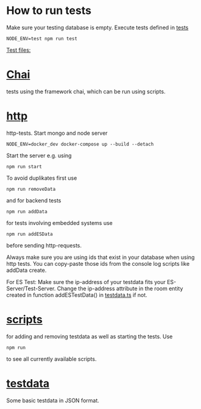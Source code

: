 # How to run tests
Make sure your testing database is empty.
Execute tests defined in [tests](src/tests/testdata)
```
NODE_ENV=test npm run test
``` 

[Test files:](https://github.com/PBL-Pick-By-Light/BE-Backend/tree/main/src/tests)
# [Chai](https://github.com/PBL-Pick-By-Light/BE-Backend/tree/main/src/tests/chai)
tests using the framework chai, which can be run using scripts.
# [http](https://github.com/PBL-Pick-By-Light/BE-Backend/tree/main/src/tests/http)
http-tests.
Start mongo and node server
```
NODE_ENV=docker_dev docker-compose up --build --detach
```
Start the server e.g. using
```
npm run start
```

To avoid duplikates first use
```
npm run removeData
```
and for backend tests
```
npm run addData
```
for tests involving embedded systems use
```
npm run addESData
```
before sending http-requests.

Always make sure you are using ids that exist in your database when using http tests.
You can copy-paste those ids from the console log scripts like addData create.

For ES Test: Make sure the ip-address of your testdata fits your ES-Server/Test-Server. Change the ip-address attribute in the room
entity created in function addESTestData() in [testdata.ts](https://github.com/PBL-Pick-By-Light/BE-Backend/blob/development/src/tests/scripts/testdata.ts) if not.
# [scripts](https://github.com/PBL-Pick-By-Light/BE-Backend/tree/main/src/tests/scripts)
for adding and removing testdata as well as starting the tests.
Use 
```
npm run
```
to see all currently available scripts.
# [testdata](https://github.com/PBL-Pick-By-Light/BE-Backend/tree/main/src/tests/testdata)
Some basic testdata in JSON format.
